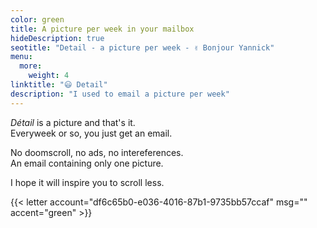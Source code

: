 ```yaml
---
color: green
title: A picture per week in your mailbox
hideDescription: true
seotitle: "Detail - a picture per week - ✌️ Bonjour Yannick"
menu:
  more:
    weight: 4
linktitle: "😃 Detail"
description: "I used to email a picture per week"
---
```


*Détail* is a picture and that's it.  
Everyweek or so, you just get an email.  

No doomscroll, no ads, no intereferences.  
An email containing only one picture.

I hope it will inspire you to scroll less.  

{{< letter account="df6c65b0-e036-4016-87b1-9735bb57ccaf" msg="" accent="green" >}}
